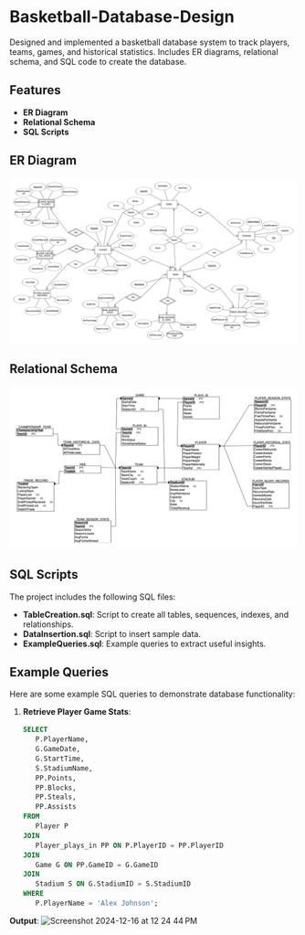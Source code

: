 # Basketball-Database-Design
Designed and implemented a basketball database system to track players, teams, games, and historical statistics. Includes ER diagrams, relational schema, and SQL code to create the database.

## Features
- **ER Diagram**
- **Relational Schema**
- **SQL Scripts**


## ER Diagram

![ER Diagram](ERD.png)



## Relational Schema

![Relational Schema](relational_schema.png)


## SQL Scripts
The project includes the following SQL files:
- **TableCreation.sql**: Script to create all tables, sequences, indexes, and relationships.
- **DataInsertion.sql**: Script to insert sample data.
- **ExampleQueries.sql**: Example queries to extract useful insights.


## Example Queries
Here are some example SQL queries to demonstrate database functionality:

1. **Retrieve Player Game Stats**:
   ```sql
   SELECT 
      P.PlayerName,
      G.GameDate,
      G.StartTime,
      S.StadiumName,
      PP.Points,
      PP.Blocks,
      PP.Steals,
      PP.Assists
   FROM 
      Player P
   JOIN 
      Player_plays_in PP ON P.PlayerID = PP.PlayerID
   JOIN 
      Game G ON PP.GameID = G.GameID
   JOIN 
      Stadium S ON G.StadiumID = S.StadiumID
   WHERE 
      P.PlayerName = 'Alex Johnson';

**Output**:
<img width="892" alt="Screenshot 2024-12-16 at 12 24 44 PM" src="https://github.com/user-attachments/assets/3a3d326c-cff2-4289-af6f-986d1d12967e" />
